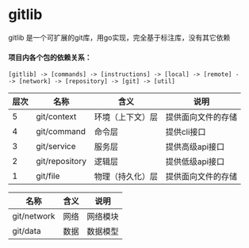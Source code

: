 # gitlib
gitlib 是一个可扩展的git库，用go实现，完全基于标注库，没有其它依赖


#### 项目内各个包的依赖关系：
    [gitlib] -> [commands] -> [instructions] -> [local] -> [remote] -
    -> [network] -> [repository] -> [git] -> [util]


| 层次 | 名称           | 含义             | 说明               |
| ---- | -------------- | ---------------- | ------------------ |
| 5    | git/context    | 环境（上下文）层 | 提供面向文件的存储 |
| 4    | git/command    | 命令层           | 提供cli接口        |
| 3    | git/service    | 服务层           | 提供高级api接口    |
| 2    | git/repository | 逻辑层           | 提供低级api接口    |
| 1    | git/file       | 物理（持久化）层 | 提供面向文件的存储 |


| 名称        | 含义 | 说明     |
| ----------- | ---- | -------- |
| git/network | 网络 | 网络模块 |
| git/data    | 数据 | 数据模型 |
